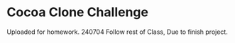 # Cocoa Clone Challenge

Uploaded for homework.
240704 Follow rest of Class, Due to finish project.
